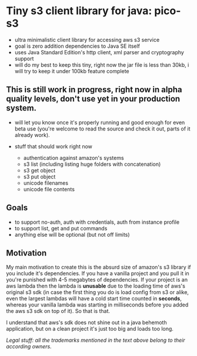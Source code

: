 # Tiny s3 client library for java: pico-s3
* ultra minimalistic client library for accessing aws s3 service
* goal is zero addition dependencies to Java SE itself
* uses Java Standard Edition's http client, xml parser and cryptography support
* will do my best to keep this tiny, right now the jar file is less than 30kb, i will try to keep it under 100kb feature complete

## This is still work in progress, right now in alpha quality levels, don't use yet in your production system.
* will let you know once it's properly running and good enough for even beta use (you're welcome to read the source
and check it out, parts of it already work).

* stuff that should work right now
  * authentication against amazon's systems
  * s3 list (including listing huge folders with concatenation)
  * s3 get object
  * s3 put object
  * unicode filenames
  * unicode file contents

## Goals
* to support no-auth, auth with credentials, auth from instance profile
* to support list, get and put commands
* anything else will be optional (but not off limits)



## Motivation
My main motivation to create this is the absurd size of amazon's s3 library if you include it's dependencies. If you 
have a vanilla project and you pull it in you're punished with 4-5 megabytes of dependencies. If your project is an aws 
lambda then the lambda is **unusable** due to the loading time of aws's original s3 sdk (in case the first thing you 
do is load config from s3 or alike, even the largest lambdas will have a cold start time counted in **seconds**, 
whereas your vanilla lambda was starting in milliseconds before you added the aws s3 sdk on top of it). So that is that. 

I understand that aws's sdk does not shine out in a java behemoth application, but on a clean project it's just too big 
and loads too long.

_Legal stuff: all the trademarks mentioned in the text above belong to their according owners._
